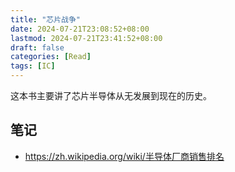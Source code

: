 ```yaml
---
title: "芯片战争"
date: 2024-07-21T23:08:52+08:00
lastmod: 2024-07-21T23:41:52+08:00
draft: false
categories: [Read]
tags: [IC]
---
```


这本书主要讲了芯片半导体从无发展到现在的历史。

## 笔记

- https://zh.wikipedia.org/wiki/半导体厂商销售排名
